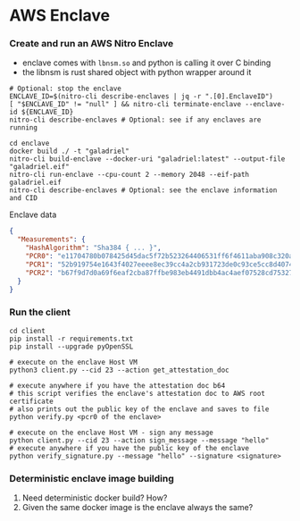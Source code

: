 # AWS Enclave

### Create and run an AWS Nitro Enclave

* enclave comes with `lbnsm.so` and python is calling it over C binding
* the libnsm is rust shared object with python wrapper around it

```shell
# Optional: stop the enclave
ENCLAVE_ID=$(nitro-cli describe-enclaves | jq -r ".[0].EnclaveID")
[ "$ENCLAVE_ID" != "null" ] && nitro-cli terminate-enclave --enclave-id ${ENCLAVE_ID}
nitro-cli describe-enclaves # Optional: see if any enclaves are running

cd enclave
docker build ./ -t "galadriel"
nitro-cli build-enclave --docker-uri "galadriel:latest" --output-file "galadriel.eif"
nitro-cli run-enclave --cpu-count 2 --memory 2048 --eif-path galadriel.eif
nitro-cli describe-enclaves # Optional: see the enclave information and CID
```

Enclave data
```json
{
  "Measurements": {
    "HashAlgorithm": "Sha384 { ... }",
    "PCR0": "e11704780b078425d45dac5f72b523264406531ff6f4611aba908c320a20b5f2ec81404d21f6f0aef415adf2590d4129",
    "PCR1": "52b919754e1643f4027eeee8ec39cc4a2cb931723de0c93ce5cc8d407467dc4302e86490c01c0d755acfe10dbf657546",
    "PCR2": "b67f9d7d0a69f6eaf2cba87ffbe983eb4491dbb4ac4aef07528cd75327bfd8b5d5122c4f73c61c3836e57363306141cc"
  }
}
```

### Run the client

```shell
cd client
pip install -r requirements.txt
pip install --upgrade pyOpenSSL

# execute on the enclave Host VM
python3 client.py --cid 23 --action get_attestation_doc

# execute anywhere if you have the attestation doc b64
# this script verifies the enclave's attestation doc to AWS root certificate
# also prints out the public key of the enclave and saves to file
python verify.py <pcr0 of the enclave> 

# execute on the enclave Host VM - sign any message
python client.py --cid 23 --action sign_message --message "hello"
# execute anywhere if you have the public key of the enclave
python verify_signature.py --message "hello" --signature <signature>
```




### Deterministic enclave image building

1. Need deterministic docker build? How?
2. Given the same docker image is the enclave always the same?